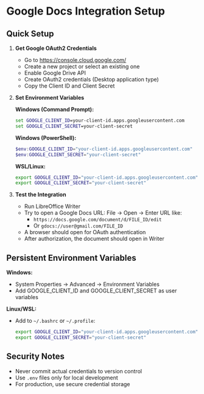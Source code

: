 # Google Docs Integration Setup

## Quick Setup

1. **Get Google OAuth2 Credentials**
   - Go to https://console.cloud.google.com/
   - Create a new project or select an existing one
   - Enable Google Drive API
   - Create OAuth2 credentials (Desktop application type)
   - Copy the Client ID and Client Secret

2. **Set Environment Variables**

   **Windows (Command Prompt):**
   ```cmd
   set GOOGLE_CLIENT_ID=your-client-id.apps.googleusercontent.com
   set GOOGLE_CLIENT_SECRET=your-client-secret
   ```

   **Windows (PowerShell):**
   ```powershell
   $env:GOOGLE_CLIENT_ID="your-client-id.apps.googleusercontent.com"
   $env:GOOGLE_CLIENT_SECRET="your-client-secret"
   ```

   **WSL/Linux:**
   ```bash
   export GOOGLE_CLIENT_ID="your-client-id.apps.googleusercontent.com"
   export GOOGLE_CLIENT_SECRET="your-client-secret"
   ```

3. **Test the Integration**
   - Run LibreOffice Writer
   - Try to open a Google Docs URL: File → Open → Enter URL like:
     - `https://docs.google.com/document/d/FILE_ID/edit`
     - Or `gdocs://user@gmail.com/FILE_ID`
   - A browser should open for OAuth authentication
   - After authorization, the document should open in Writer

## Persistent Environment Variables

**Windows:**
- System Properties → Advanced → Environment Variables
- Add GOOGLE_CLIENT_ID and GOOGLE_CLIENT_SECRET as user variables

**Linux/WSL:**
- Add to `~/.bashrc` or `~/.profile`:
  ```bash
  export GOOGLE_CLIENT_ID="your-client-id.apps.googleusercontent.com"
  export GOOGLE_CLIENT_SECRET="your-client-secret"
  ```

## Security Notes
- Never commit actual credentials to version control
- Use `.env` files only for local development
- For production, use secure credential storage